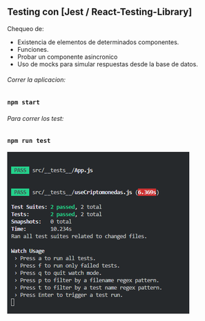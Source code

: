 ## Testing con [Jest / React-Testing-Library]

Chequeo de:

- Existencia de elementos de determinados componentes.
- Funciones.
- Probar un componente asincronico
- Uso de mocks para simular respuestas desde la base de datos.

###### Correr la aplicacion:

### `npm start`

###### Para correr los test:

### `npm run test`

<img src="./public/criptos.png" />
